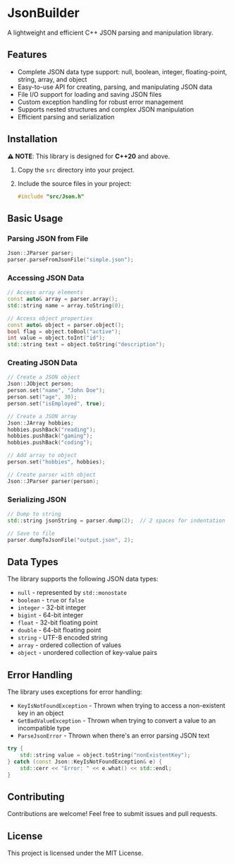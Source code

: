 # JsonBuilder

A lightweight and efficient C++ JSON parsing and manipulation library.

## Features

- Complete JSON data type support: null, boolean, integer, floating-point, string, array, and object
- Easy-to-use API for creating, parsing, and manipulating JSON data
- File I/O support for loading and saving JSON files
- Custom exception handling for robust error management
- Supports nested structures and complex JSON manipulation
- Efficient parsing and serialization

## Installation

**⚠️ NOTE**: This library is designed for **C++20** and above.


1. Copy the `src` directory into your project.

2. Include the source files in your project:
    ```cpp
    #include "src/Json.h"
    ```

## Basic Usage

### Parsing JSON from File

```cpp
Json::JParser parser;
parser.parseFromJsonFile("simple.json");
```

### Accessing JSON Data

```cpp
// Access array elements
const auto& array = parser.array();
std::string name = array.toString(0);

// Access object properties
const auto& object = parser.object();
bool flag = object.toBool("active");
int value = object.toInt("id");
std::string text = object.toString("description");
```

### Creating JSON Data

```cpp
// Create a JSON object
Json::JObject person;
person.set("name", "John Doe");
person.set("age", 30);
person.set("isEmployed", true);

// Create a JSON array
Json::JArray hobbies;
hobbies.pushBack("reading");
hobbies.pushBack("gaming");
hobbies.pushBack("coding");

// Add array to object
person.set("hobbies", hobbies);

// Create parser with object
Json::JParser parser(person);
```

### Serializing JSON

```cpp
// Dump to string
std::string jsonString = parser.dump(2);  // 2 spaces for indentation

// Save to file
parser.dumpToJsonFile("output.json", 2);
```

## Data Types

The library supports the following JSON data types:

- `null` - represented by `std::monostate`
- `boolean` - `true` or `false`
- `integer` - 32-bit integer
- `bigint` - 64-bit integer
- `float` - 32-bit floating point
- `double` - 64-bit floating point
- `string` - UTF-8 encoded string
- `array` - ordered collection of values
- `object` - unordered collection of key-value pairs

## Error Handling

The library uses exceptions for error handling:

- `KeyIsNotFoundException` - Thrown when trying to access a non-existent key in an object
- `GetBadValueException` - Thrown when trying to convert a value to an incompatible type
- `ParseJsonError` - Thrown when there's an error parsing JSON text

```cpp
try {
    std::string value = object.toString("nonExistentKey");
} catch (const Json::KeyIsNotFoundException& e) {
    std::cerr << "Error: " << e.what() << std::endl;
}
```

## Contributing

Contributions are welcome! Feel free to submit issues and pull requests.

## License

This project is licensed under the MIT License.